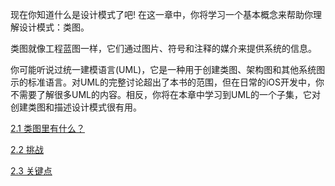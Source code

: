 现在你知道什么是设计模式了吧! 在这一章中，你将学习一个基本概念来帮助你理解设计模式：类图。

类图就像工程蓝图一样，它们通过图片、符号和注释的媒介来提供系统的信息。

你可能听说过统一建模语言(UML)，它是一种用于创建类图、架构图和其他系统图示的标准语言。对UML的完整讨论超出了本书的范围，但在日常的iOS开发中，你不需要了解很多UML的内容。相反，你将在本章中学习到UML的一个子集，它对创建类图和描述设计模式很有用。

[2.1 类图里有什么？](https://www.notion.so/2-1-d13e3bbb84a8448494c883b195bd8b8e)

[2.2 挑战](https://www.notion.so/2-2-21fd33a27aab482d9e68f5c93994f767)

[2.3 关键点](https://www.notion.so/2-3-28ffea28d55641f380c963fa7c9ee24e)